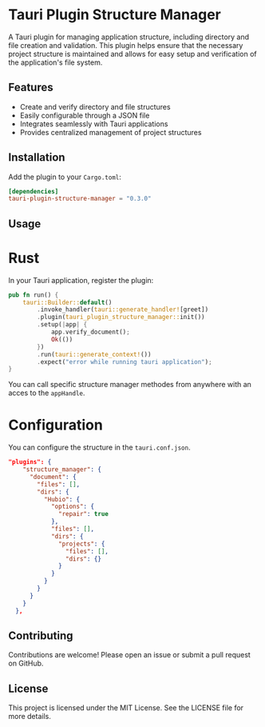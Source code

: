 # Tauri Plugin Structure Manager

A Tauri plugin for managing application structure, including directory and file creation and validation. This plugin helps ensure that the necessary project structure is maintained and allows for easy setup and verification of the application's file system.

## Features

- Create and verify directory and file structures
- Easily configurable through a JSON file
- Integrates seamlessly with Tauri applications
- Provides centralized management of project structures

## Installation

Add the plugin to your `Cargo.toml`:

```toml
[dependencies]
tauri-plugin-structure-manager = "0.3.0"
```

## Usage

# Rust

In your Tauri application, register the plugin:

```rust
pub fn run() {
    tauri::Builder::default()
        .invoke_handler(tauri::generate_handler![greet])
        .plugin(tauri_plugin_structure_manager::init())
        .setup(|app| {
            app.verify_document();
            Ok(())
        })
        .run(tauri::generate_context!())
        .expect("error while running tauri application");
}
```

You can call specific structure manager methodes from anywhere with an acces to the `appHandle`.

# Configuration

You can configure the structure in the `tauri.conf.json`.

```json
"plugins": {
    "structure_manager": {
      "document": {
        "files": [],
        "dirs": {
          "Hubio": {
            "options": {
              "repair": true
            },
            "files": [],
            "dirs": {
              "projects": {
                "files": [],
                "dirs": {}
              }
            }
          }
        }
      }
    }
  },
```

## Contributing

Contributions are welcome! Please open an issue or submit a pull request on GitHub.

## License

This project is licensed under the MIT License. See the LICENSE file for more details.